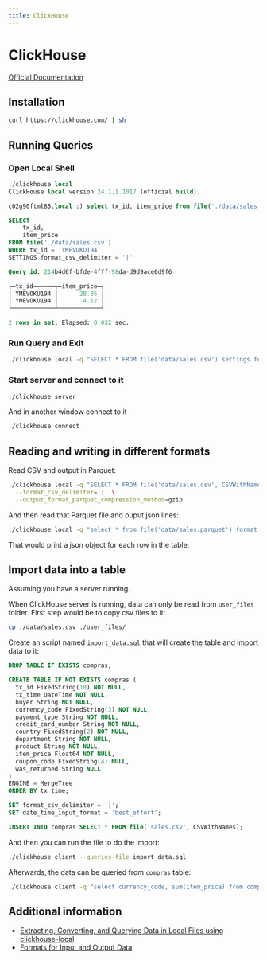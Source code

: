 ```yaml
---
title: ClickHouse
---
```


# ClickHouse

[Official Documentation](https://clickhouse.com/docs/en/intro)

## Installation

```bash
curl https://clickhouse.com/ | sh
```

## Running Queries

### Open Local Shell

```sql
./clickhouse local
ClickHouse local version 24.1.1.1017 (official build).

c02g90ftml85.local :) select tx_id, item_price from file('./data/sales.csv') where tx_id = 'YMEVOKU194' settings format_csv_delimiter='|';

SELECT
    tx_id,
    item_price
FROM file('./data/sales.csv')
WHERE tx_id = 'YMEVOKU194'
SETTINGS format_csv_delimiter = '|'

Query id: 214b4d6f-bfde-4fff-98da-d9d9ace6d9f6

┌─tx_id──────┬─item_price─┐
│ YMEVOKU194 │      28.85 │
│ YMEVOKU194 │       4.12 │
└────────────┴────────────┘

2 rows in set. Elapsed: 0.032 sec.
```

### Run Query and Exit

```bash
./clickhouse local -q "SELECT * FROM file('data/sales.csv') settings format_csv_delimiter='|'"
```

### Start server and connect to it

```bash
./clickhouse server
```

And in another window connect to it

```bash
./clickhouse connect
```

## Reading and writing in different formats

Read CSV and output in Parquet:

```bash
./clickhouse local -q "SELECT * FROM file('data/sales.csv', CSVWithNames) INTO OUTFILE 'data/sales.parquet' FORMAT Parquet" \
  --format_csv_delimiter='|' \
  --output_format_parquet_compression_method=gzip
```

And then read that Parquet file and ouput json lines:

```bash
./clickhouse local -q "select * from file('data/sales.parquet') format JSONEachRow"
```

That would print a json object for each row in the table.

## Import data into a table

Assuming you have a server running.

When ClickHouse server is running, data can only be read from `user_files` folder. First step would be to copy csv files to it:

```bash
cp ./data/sales.csv ./user_files/
```

Create an script named `import_data.sql` that will create the table and import data to it:

```sql
DROP TABLE IF EXISTS compras;

CREATE TABLE IF NOT EXISTS compras (
  tx_id FixedString(10) NOT NULL,
  tx_time DateTime NOT NULL,
  buyer String NOT NULL,
  currency_code FixedString(3) NOT NULL,
  payment_type String NOT NULL,
  credit_card_number String NOT NULL,
  country FixedString(2) NOT NULL,
  department String NOT NULL,
  product String NOT NULL,
  item_price Float64 NOT NULL,
  coupon_code FixedString(4) NULL,
  was_returned String NULL
)
ENGINE = MergeTree
ORDER BY tx_time;

SET format_csv_delimiter = '|';
SET date_time_input_format = 'best_effort';

INSERT INTO compras SELECT * FROM file('sales.csv', CSVWithNames);
```

And then you can run the file to do the import:

```bash
./clickhouse client --queries-file import_data.sql
```

Afterwards, the data can be queried from `compras` table:

```bash
./clickhouse client -q "select currency_code, sum(item_price) from compras group by currency_code"
```

## Additional information

- [Extracting, Converting, and Querying Data in Local Files using clickhouse-local](https://clickhouse.com/blog/extracting-converting-querying-local-files-with-sql-clickhouse-local)
- [Formats for Input and Output Data](https://clickhouse.com/docs/en/interfaces/formats)

